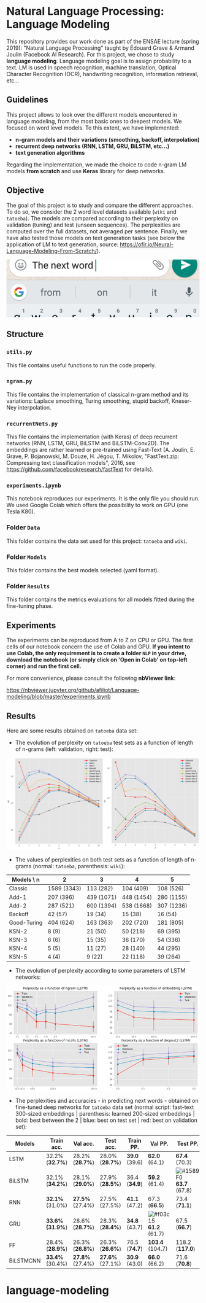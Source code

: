 # Natural Language Processing: Language Modeling

This repository provides our work done as part of the ENSAE lecture (spring 2019): "Natural Language Processing" taught by Édouard Grave & Armand Joulin (Facebook AI Research). For this project, we chose to study **language modeling**. Language modeling goal is to assign probability to a text. LM is used in speech recognition, machine translation, Optical Character Recognition (OCR), handwriting recognition, information retrieval, etc... 


## Guidelines

This project allows to look over the different models encountered in language modeling, from the most basic ones to deepest models. We focused on word level models. To this extent, we have implemented:
- **n-gram models and their variations (smoothing, backoff, interpolation)**
- **recurrent deep networks (RNN, LSTM, GRU, BiLSTM, etc...)**
- **text generation algorithms**

Regarding the implementation, we made the choice to code n-gram LM models **from scratch** and use **Keras** library for deep networks. 


## Objective

The goal of this project is to study and compare the different approaches. To do so, we consider the 2 word level datasets available (`wiki` and `tatoeba`). The models are compared according to their perplexity on validation (tuning) and test (unseen sequences). The perplexities are computed over the full datasets, not averaged per sentence. Finally, we have also tested those models on text generation tasks (see below the application of LM to text generation, source: https://ofir.io/Neural-Language-Modeling-From-Scratch/).

![Application of language modeling to text generation](/Pictures/keyboard.png)


## Structure
### `utils.py`

This file contains useful functions to run the code properly. 

### `ngram.py`

This file contains the implementation of classical n-gram method and its variations: Laplace smoothing, Turing smoothing, stupid backoff, Kneser-Ney interpolation.

### `recurrentNets.py`

This file contains the implementation (with Keras) of deep recurrent networks (RNN, LSTM, GRU, BiLSTM and BiLSTM-Conv2D). The embeddings are rather learned or pre-trained using Fast-Text (A. Joulin, E. Grave, P. Bojanowski, M. Douze, H. Jégou, T. Mikolov, "FastText.zip: Compressing text classification models", 2016, see https://github.com/facebookresearch/fastText for details). 

### `experiments.ipynb`

This notebook reproduces our experiments. It is the only file you should run. We used Google Colab which offers the possibility to work on GPU (one Tesla K80).

### Folder `Data`

This folder contains the data set used for this project: `tatoeba` and `wiki`.

### Folder `Models`

This folder contains the best models selected (yaml format).

### Folder `Results`

This folder contains the metrics evaluations for all models fitted during the fine-tuning phase.


## Experiments

The experiments can be reproduced from A to Z on CPU or GPU. The first cells of our notebook concern the use of Colab and GPU. **If you intent to use Colab, the only requirement is to create a folder `NLP` in your drive, download the notebook (or simply click on 'Open in Colab' on top-left corner) and run the first cell.** 

For more convenience, please consult the following **nbViewer link**: 

https://nbviewer.jupyter.org/github/afiliot/Language-modeling/blob/master/experiments.ipynb


## Results

Here are some results obtained on `tatoeba` data set: 

- The evolution of perplexity on `tatoeba` test sets as a function of length of n-grams (left: validation, right: test):

![-](Pictures/comp_ngrams_tatoeba.png)

- The values of perplexities on both test sets as a function of length of n-grams (normal: `tatoeba`, parenthesis: `wiki`):

| Models \ n  | 2           | 3          | 4          | 5          |
|-------------|-------------|------------|------------|------------|
| Classic     | 1589 (3343) | 113 (282)  | 104 (409)  | 108 (526)  |
| Add-1       | 207 (396)   | 439 (1071) | 448 (1454) | 280 (1155) |
| Add-2       | 287 (521)   | 600 (1394) | 538 (1668) | 307 (1236) |
| Backoff     | 42 (57)     | 19 (34)    | 15 (38)    | 16 (54)    |
| Good-Turing | 404 (624)   | 163 (363)  | 202 (720)  | 181 (805)  |
| KSN-2       | 8 (9)       | 21 (50)    | 50 (218)   | 69 (395)   |
| KSN-3       | 6 (6)       | 15 (35)    | 36 (170)   | 54 (336)   |
| KSN-4       | 5 (5)       | 11 (27)    | 28 (140)   | 44 (295)   |
| KSN-5       | 4 (4)       | 9 (22)     | 22 (118)   | 39 (264)   |


- The evolution of perplexity according to some parameters of LSTM networks:

![-](Pictures/lstm_nlp.png)

- The perplexities and accuracies - in predicting next words - obtained on fine-tuned deep networks for `tatoeba` data set (normal script: fast-text 300-sized embeddings | parenthesis: learned 200-sized embeddings | bold: best between the 2 | blue: best on test set | red: best on validation set):



| Models       | Train acc. | Val acc. | Test acc. | Train PP. | Val PP. | Test PP. |
|--------|------------|----------|-----------|-----------|---------|----------|
| LSTM   | 32.2% (**32.7%**)     |   28.2% (**28.7%**) |   28.0% (**28.7%**)  |  **39.0** (39.6)    |  **62.0** (64.1)  |  **67.4** (70.3)   |
| BiLSTM | 32.1%  (**34.2%**)    |  28.1% (**29.0%**)  |   27.9% (**28.5%**)  |  36.4 (**34.9**)    |  **59.2** (61.4)  |  ![#1589F0](https://placehold.it/15/1589F0/000000?text=+) **63.7**  (67.8)   |
| RNN    | **32.1%** (31.0%)    |  **27.5%** (27.4%)  |   27.5% (27.5%)  |  **41.1** (47.2)    |  67.3 (**66.5**)  |  73.4 (**71.1**)   |
| GRU    |  **33.6% (31.9%**)    |  28.6% (**28.7%**)  |   28.3% (**28.4%**)  |  **34.8** (43.7)    | ![#f03c15](https://placehold.it/15/f03c15/000000?text=+) **61.2**  (61.7)  |  67.5 (**66.7**)   |
| FF     |  28.4% (**28.9%**)    | 26.3%  (**26.8%**)  |   26.3% (**26.6%**)  |  76.5 (**74.7**)    |  **103.4** (104.7)  |  118.2 (**117.0**)   |
| BiLSTMCNN |  **33.4%** (30.4%)    |  **27.8%** (27.4%)  |   **27.6%** (27.1%)  |  **30.9** (43.0)    |  **66.0** (66.2)  |  71.6 (**70.8**)   |











# language-modeling
